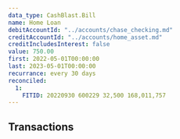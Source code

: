 ```yaml
---
data_type: CashBlast.Bill
name: Home Loan
debitAccountId: "../accounts/chase_checking.md"
creditAccountId: "../accounts/home_asset.md"
creditIncludesInterest: false
value: 750.00
first: 2022-05-01T00:00:00
last: 2023-05-01T00:00:00
recurrance: every 30 days
reconciled:
  1:
    FITID: 20220930 600229 32,500 168,011,757
---
```


## Transactions
